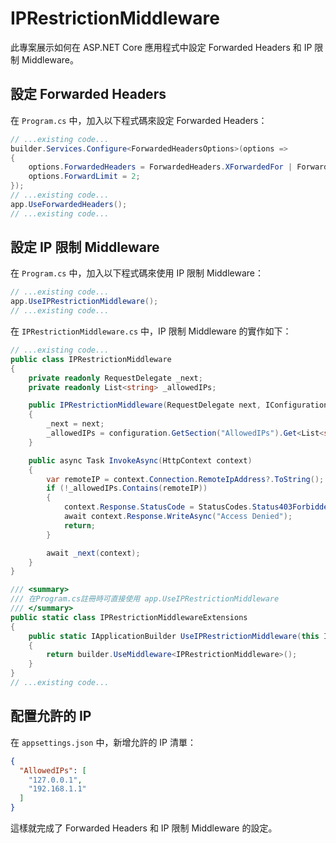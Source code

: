 # IPRestrictionMiddleware

此專案展示如何在 ASP.NET Core 應用程式中設定 Forwarded Headers 和 IP 限制 Middleware。

## 設定 Forwarded Headers

在 `Program.cs` 中，加入以下程式碼來設定 Forwarded Headers：

```csharp
// ...existing code...
builder.Services.Configure<ForwardedHeadersOptions>(options =>
{
    options.ForwardedHeaders = ForwardedHeaders.XForwardedFor | ForwardedHeaders.XForwardedProto;
    options.ForwardLimit = 2; 
});
// ...existing code...
app.UseForwardedHeaders();
// ...existing code...
```

## 設定 IP 限制 Middleware

在 `Program.cs` 中，加入以下程式碼來使用 IP 限制 Middleware：

```csharp
// ...existing code...
app.UseIPRestrictionMiddleware();
// ...existing code...
```

在 `IPRestrictionMiddleware.cs` 中，IP 限制 Middleware 的實作如下：

```csharp
// ...existing code...
public class IPRestrictionMiddleware
{
    private readonly RequestDelegate _next;
    private readonly List<string> _allowedIPs;

    public IPRestrictionMiddleware(RequestDelegate next, IConfiguration configuration)
    {
        _next = next;
        _allowedIPs = configuration.GetSection("AllowedIPs").Get<List<string>>() ?? new List<string>();
    }

    public async Task InvokeAsync(HttpContext context)
    {
        var remoteIP = context.Connection.RemoteIpAddress?.ToString();
        if (!_allowedIPs.Contains(remoteIP))
        {
            context.Response.StatusCode = StatusCodes.Status403Forbidden;
            await context.Response.WriteAsync("Access Denied");
            return;
        }

        await _next(context);
    }
}

/// <summary>
/// 在Program.cs註冊時可直接使用 app.UseIPRestrictionMiddleware
/// </summary>
public static class IPRestrictionMiddlewareExtensions
{
    public static IApplicationBuilder UseIPRestrictionMiddleware(this IApplicationBuilder builder)
    {
        return builder.UseMiddleware<IPRestrictionMiddleware>();
    }
}
// ...existing code...
```

## 配置允許的 IP

在 `appsettings.json` 中，新增允許的 IP 清單：

```json
{
  "AllowedIPs": [
    "127.0.0.1",
    "192.168.1.1"
  ]
}
```

這樣就完成了 Forwarded Headers 和 IP 限制 Middleware 的設定。
